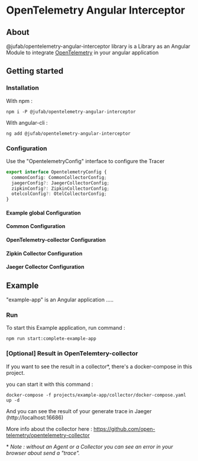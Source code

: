 # OpenTelemetry Angular Interceptor

## About

@jufab/opentelemetry-angular-interceptor library is a Library as an Angular Module to integrate [OpenTelemetry](https://opentelemetry.io/) in your angular application

## Getting started

### Installation

With npm :

```console
npm i -P @jufab/opentelemetry-angular-interceptor
```

With angular-cli :

```console
ng add @jufab/opentelemetry-angular-interceptor
```

### Configuration

Use the "OpentelemetryConfig" interface to configure the Tracer

```typescript
export interface OpentelemetryConfig {
  commonConfig: CommonCollectorConfig;
  jaegerConfig?: JaegerCollectorConfig;
  zipkinConfig?: ZipkinCollectorConfig;
  otelcolConfig?: OtelCollectorConfig;
}
```

#### Example global Configuration


#### Common Configuration




#### OpenTelemetry-collector Configuration


#### Zipkin Collector Configuration


#### Jaeger Collector Configuration

## Example

"example-app" is an Angular application .....

### Run


To start this Example application, run command :

```console
npm run start:complete-example-app
```

### [Optional] Result in OpenTelemtery-collector

If you want to see the result in a collector*, there's a docker-compose in this project.

you can start it with this command :

```console
docker-compose -f projects/example-app/collector/docker-compose.yaml up -d
```

And you can see the result of your generate trace in Jaeger (http://localhost:16686)

More info about the collector here : https://github.com/open-telemetry/opentelemetry-collector

\* _Note : without an Agent or a Collector you can see an error in your browser about send a "trace"._
